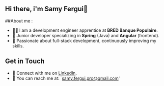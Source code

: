 ## Hi there, i'm Samy Fergui👋

##About me : 
- 👨‍💻 I am a development engineer apprentice at **BRED Banque Populaire**.
- 🌱 Junior developer specializing in **Spring** (Java) and **Angular** (frontend).
- 🚀 Passionate about full-stack development, continuously improving my skills.

## Get in Touch
- 💼 Connect with me on [LinkedIn](https://www.linkedin.com/in/samy-fergui-386bb91b0/).
- 📧 You can reach me at: `samy.fergui.pro@gmail.com'

